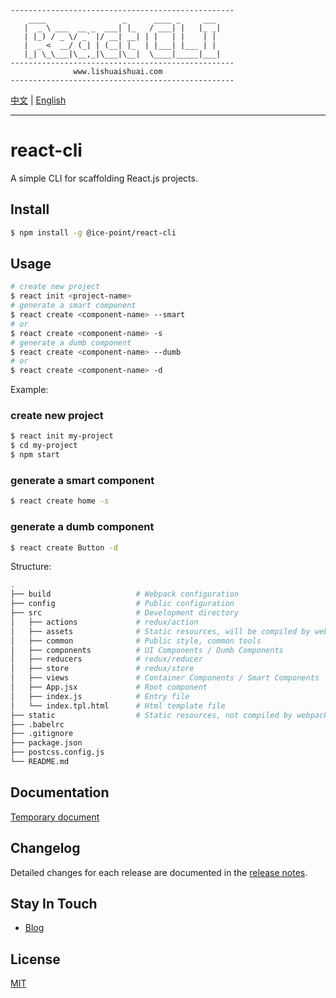 ```
--------------------------------------------------
    ____                 _      ____ _     ___
   |  _ \ ___  __ _  ___| |_   / ___| |   |_ _|
   | |_) / _ \/ _` |/ __| __| | |   | |    | |
   |  _ <  __/ (_| | (__| |_  | |___| |___ | |
   |_| \_\___|\__,_|\___|\__|  \____|_____|___|   
--------------------------------------------------
              www.lishuaishuai.com
--------------------------------------------------
```

[中文](./README.md) | [English](./README-us.md)

---

# react-cli

A simple CLI for scaffolding React.js projects.

## Install

```bash
$ npm install -g @ice-point/react-cli
```

## Usage

```bash
# create new project
$ react init <project-name>
# generate a smart component
$ react create <component-name> --smart
# or
$ react create <component-name> -s
# generate a dumb component
$ react create <component-name> --dumb
# or
$ react create <component-name> -d
```

Example:

### create new project
```bash
$ react init my-project
$ cd my-project
$ npm start
```

### generate a smart component
```bash
$ react create home -s
```

### generate a dumb component
```bash
$ react create Button -d
```

Structure:

```bash
.
├── build                   # Webpack configuration
├── config                  # Public configuration
├── src                     # Development directory
│   ├── actions             # redux/action
│   ├── assets              # Static resources, will be compiled by webpack
│   ├── common              # Public style, common tools
│   ├── components          # UI Components / Dumb Components
│   ├── reducers            # redux/reducer
│   ├── store               # redux/store
│   ├── views               # Container Components / Smart Components
│   ├── App.jsx             # Root component
│   ├── index.js            # Entry file
│   └── index.tpl.html      # Html template file
├── static                  # Static resources, not compiled by webpack
├── .babelrc
├── .gitignore
├── package.json
├── postcss.config.js
└── README.md
```

## Documentation

[Temporary document](https://www.lishuaishuai.com/notice/943.html)

## Changelog

Detailed changes for each release are documented in the [release notes](https://github.com/li-shuaishuai/react-cli/releases).

## Stay In Touch

+ [Blog](https://www.lishuaishuai.com)

## License

[MIT](https://github.com/li-shuaishuai/react-cli/blob/master/LICENSE)